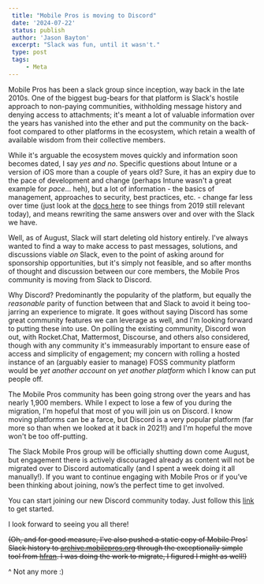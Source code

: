 ```yaml
---
 title: "Mobile Pros is moving to Discord"
 date: '2024-07-22'
 status: publish
 author: 'Jason Bayton'
 excerpt: "Slack was fun, until it wasn't."
 type: post
 tags:
     - Meta
---
```

Mobile Pros has been a slack group since inception, way back in the late 2010s. One of the biggest bug-bears for that platform is Slack's hostile approach to non-paying communities, withholding message history and denying access to attachments; it's meant a lot of valuable information over the years has vanished into the ether and put the community on the back-foot compared to other platforms in the ecosystem, which retain a wealth of available wisdom from their collective members. 

While it's arguable the ecosystem moves quickly and information soon becomes dated, I say _yes and no_. Specific questions about Intune or a version of iOS more than a couple of years old? Sure, it has an expiry due to the pace of development and change (perhaps Intune wasn't a great example for _pace_... heh), but a lot of information - the basics of management, approaches to security, best practices, etc. - change far less over time (just look at the [docs here](/android) to see things from 2019 still relevant today), and means rewriting the same answers over and over with the Slack we have.

Well, as of August, Slack will start deleting old history entirely. I've always wanted to find a way to make access to past messages, solutions, and discussions viable _on_ Slack, even to the point of asking around for sponsorship opportunities, but it's simply not feasible, and so after months of thought and discussion between our core members, the Mobile Pros community is moving from Slack to Discord.

Why Discord? Predominantly the popularity of the platform, but equally the _reasonable_ parity of function between that and Slack to avoid it being too-jarring an experience to migrate. It goes without saying Discord has some great community features we can leverage as well, and I'm looking forward to putting these into use. On polling the existing community, Discord won out, with Rocket.Chat, Mattermost, Discourse, and others also considered, though with any community it's immeasurably important to ensure ease of access and simplicity of engagement; my concern with rolling a hosted instance of an (arguably easier to manage) FOSS community platform would be _yet another account_ on _yet another platform_ which I know can put people off. 

The Mobile Pros community has been going strong over the years and has nearly 1,900 members. While I expect to lose a few of you during the migration, I'm hopeful that most of you will join us on Discord. I know moving platforms can be a farce, but Discord is a very popular platform (far more so than when we looked at it back in 2021!) and I'm hopeful the move won't be too off-putting. 

The Slack Mobile Pros group will be officially shutting down come August, but engagement there is actively discouraged already as content will not be migrated over to Discord automatically (and I spent a week doing it all manually!). If you want to continue engaging with Mobile Pros or if you’ve been thinking about joining, now’s the perfect time to get involved.

You can start joining our new Discord community today. Just follow this [link](https://discord.gg/KGEpPxnjNu) to get started. 

I look forward to seeing you all there!

~~(Oh, and for good measure, I've also pushed a static copy of Mobile Pros' Slack history to [archive.mobilepros.org](https://archive.mobilepros.org) through the exceptionally simple tool from [hfran](https://pypi.org/project/slack-export-viewer/). I was doing the work to migrate, I figured I might as well!)~~

^ Not any more :)
